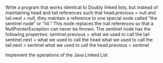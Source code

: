 Write a program that works identical to Doubly linked lists, but instead of maintaining head and tail references 
such that head.previous = null and tail.next = null, they maintain a reference to one special node called
“the sentinel node” or “nil.” This node replaces the null references so that a NullPointerException 
can never be thrown. The sentinel node has the following properties:
 sentinel.previous = what we used to call the tail
 sentinel.next = what we used to call the head
 what we used to call the tail.next = sentinel
 what we used to call the head.previous = sentinel 
 
 Implement the operations of the Java Linked List
